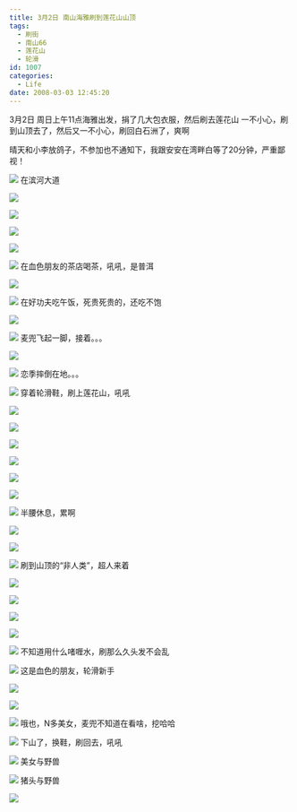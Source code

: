 ```yaml
---
title: 3月2日 南山海雅刷到莲花山山顶
tags:
  - 刷街
  - 南山66
  - 莲花山
  - 轮滑
id: 1007
categories:
  - Life
date: 2008-03-03 12:45:20
---
```


3月2日 周日上午11点海雅出发，捐了几大包衣服，然后刷去莲花山 
一不小心，刷到山顶去了，然后又一不小心，刷回白石洲了，爽啊 

晴天和小李放鸽子，不参加也不通知下，我跟安安在湾畔白等了20分钟，严重鄙视！ 

![](/images/2008/03/03_123144_9369.jpg) 
在滨河大道 

![](/images/2008/03/03_123154_9370.jpg) 

![](/images/2008/03/03_123200_9371.jpg) 

![](/images/2008/03/03_123205_9372.jpg) 

![](/images/2008/03/03_123211_9373.jpg) 

![](/images/2008/03/03_123216_9374.jpg) 
在血色朋友的茶店喝茶，吼吼，是普洱 

![](/images/2008/03/03_123317_9375.jpg) 

![](/images/2008/03/03_123350_9376.jpg) 
在好功夫吃午饭，死贵死贵的，还吃不饱 

![](/images/2008/03/03_123422_9377.jpg) 

![](/images/2008/03/03_123448_9378.jpg) 
麦兜飞起一脚，接着。。。 

![](/images/2008/03/03_123435_9379.jpg) 

![](/images/2008/03/03_123456_9380.jpg) 
恋季摔倒在地。。。 

![](/images/2008/03/03_123548_9381.jpg) 
穿着轮滑鞋，刷上莲花山，吼吼 

![](/images/2008/03/03_123615_9382.jpg) 

![](/images/2008/03/03_123620_9383.jpg) 

![](/images/2008/03/03_123624_9384.jpg) 

![](/images/2008/03/03_123650_9385.jpg) 

![](/images/2008/03/03_123656_9386.jpg) 

![](/images/2008/03/03_123700_9387.jpg) 

![](/images/2008/03/03_123705_9388.jpg) 
半腰休息，累啊 

![](/images/2008/03/03_123725_9389.jpg) 

![](/images/2008/03/03_123734_9390.jpg) 

![](/images/2008/03/03_123743_9391.jpg) 
刷到山顶的“非人类”，超人来着 

![](/images/2008/03/03_123814_9392.jpg) 

![](/images/2008/03/03_123820_9393.jpg) 

![](/images/2008/03/03_123834_9394.jpg) 

![](/images/2008/03/03_123932_9395.jpg) 

![](/images/2008/03/03_123940_9396.jpg) 
不知道用什么啫喱水，刷那么久头发不会乱 

![](/images/2008/03/03_124020_9397.jpg) 
这是血色的朋友，轮滑新手 

![](/images/2008/03/03_124050_9398.jpg) 

![](/images/2008/03/03_124056_9399.jpg) 

![](/images/2008/03/03_124103_9400.jpg) 
哦也，N多美女，麦兜不知道在看啥，挖哈哈 

![](/images/2008/03/03_124117_9401.jpg) 
下山了，换鞋，刷回去，吼吼 

![](/images/2008/03/03_124134_9402.jpg) 
美女与野兽 

![](/images/2008/03/03_124222_9403.jpg) 
猪头与野兽 

![](/images/2008/03/03_124248_9404.jpg)